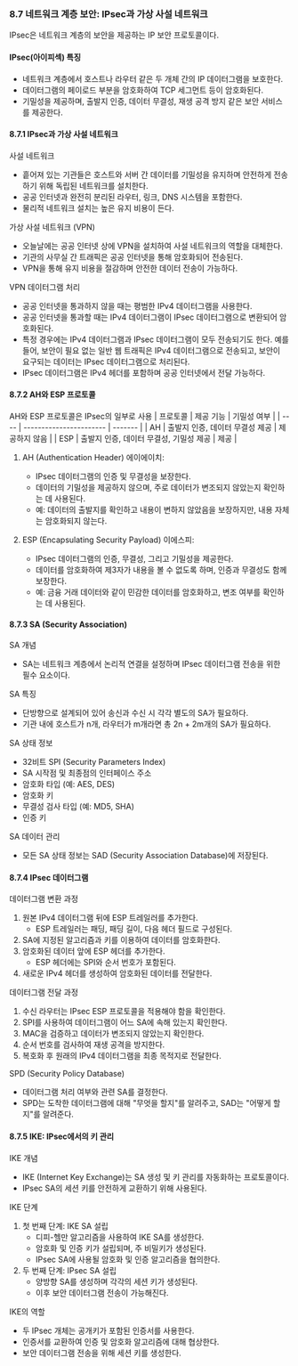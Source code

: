 ### 8.7 네트워크 계층 보안: IPsec과 가상 사설 네트워크

IPsec은 네트워크 계층의 보안을 제공하는 IP 보안 프로토콜이다.

#### IPsec(아이피섹) 특징

- 네트워크 계층에서 호스트나 라우터 같은 두 개체 간의 IP 데이터그램을 보호한다.
- 데이터그램의 페이로드 부분을 암호화하여 TCP 세그먼트 등이 암호화된다.
- 기밀성을 제공하며, 출발지 인증, 데이터 무결성, 재생 공격 방지 같은 보안 서비스를 제공한다.

#### 8.7.1 IPsec과 가상 사설 네트워크

사설 네트워크

- 흩어져 있는 기관들은 호스트와 서버 간 데이터를 기밀성을 유지하며 안전하게 전송하기 위해 독립된 네트워크를 설치한다.
- 공공 인터넷과 완전히 분리된 라우터, 링크, DNS 시스템을 포함한다.
- 물리적 네트워크 설치는 높은 유지 비용이 든다.

가상 사설 네트워크 (VPN)

- 오늘날에는 공공 인터넷 상에 VPN을 설치하여 사설 네트워크의 역할을 대체한다.
- 기관의 사무실 간 트래픽은 공공 인터넷을 통해 암호화되어 전송된다.
- VPN을 통해 유지 비용을 절감하며 안전한 데이터 전송이 가능하다.

VPN 데이터그램 처리

- 공공 인터넷을 통과하지 않을 때는 평범한 IPv4 데이터그램을 사용한다.
- 공공 인터넷을 통과할 때는 IPv4 데이터그램이 IPsec 데이터그램으로 변환되어 암호화된다.
- 특정 경우에는 IPv4 데이터그램과 IPsec 데이터그램이 모두 전송되기도 한다. 예를 들어, 보안이 필요 없는 일반 웹 트래픽은 IPv4 데이터그램으로 전송되고, 보안이 요구되는 데이터는 IPsec 데이터그램으로 처리된다.
- IPsec 데이터그램은 IPv4 헤더를 포함하며 공공 인터넷에서 전달 가능하다.

#### 8.7.2 AH와 ESP 프로토콜
AH와 ESP 프로토콜은 IPsec의 일부로 사용
| 프로토콜 | 제공 기능                   | 기밀성 여부  |
| ---- | ----------------------- | ------- |
| AH   | 출발지 인증, 데이터 무결성 제공      | 제공하지 않음 |
| ESP  | 출발지 인증, 데이터 무결성, 기밀성 제공 | 제공      |


1. AH (Authentication Header) 에이에이치:
   - IPsec 데이터그램의 인증 및 무결성을 보장한다.
   - 데이터의 기밀성을 제공하지 않으며, 주로 데이터가 변조되지 않았는지 확인하는 데 사용된다.
   - 예: 데이터의 출발지를 확인하고 내용이 변하지 않았음을 보장하지만, 내용 자체는 암호화되지 않는다.

2. ESP (Encapsulating Security Payload) 이에스피:
   - IPsec 데이터그램의 인증, 무결성, 그리고 기밀성을 제공한다.
   - 데이터를 암호화하여 제3자가 내용을 볼 수 없도록 하며, 인증과 무결성도 함께 보장한다.
   - 예: 금융 거래 데이터와 같이 민감한 데이터를 암호화하고, 변조 여부를 확인하는 데 사용된다.

#### 8.7.3 SA (Security Association)

SA 개념

- SA는 네트워크 계층에서 논리적 연결을 설정하며 IPsec 데이터그램 전송을 위한 필수 요소이다.

SA 특징

- 단방향으로 설계되어 있어 송신과 수신 시 각각 별도의 SA가 필요하다.
- 기관 내에 호스트가 n개, 라우터가 m개라면 총 2n + 2m개의 SA가 필요하다.

SA 상태 정보

- 32비트 SPI (Security Parameters Index)
- SA 시작점 및 최종점의 인터페이스 주소
- 암호화 타입 (예: AES, DES)
- 암호화 키
- 무결성 검사 타입 (예: MD5, SHA)
- 인증 키

SA 데이터 관리

- 모든 SA 상태 정보는 SAD (Security Association Database)에 저장된다.

#### 8.7.4 IPsec 데이터그램

데이터그램 변환 과정

1. 원본 IPv4 데이터그램 뒤에 ESP 트레일러를 추가한다.
   - ESP 트레일러는 패딩, 패딩 길이, 다음 헤더 필드로 구성된다.
2. SA에 지정된 알고리즘과 키를 이용하여 데이터를 암호화한다.
3. 암호화된 데이터 앞에 ESP 헤더를 추가한다.
   - ESP 헤더에는 SPI와 순서 번호가 포함된다.
4. 새로운 IPv4 헤더를 생성하여 암호화된 데이터를 전달한다.

데이터그램 전달 과정

1. 수신 라우터는 IPsec ESP 프로토콜을 적용해야 함을 확인한다.
2. SPI를 사용하여 데이터그램이 어느 SA에 속해 있는지 확인한다.
3. MAC을 검증하고 데이터가 변조되지 않았는지 확인한다.
4. 순서 번호를 검사하여 재생 공격을 방지한다.
5. 복호화 후 원래의 IPv4 데이터그램을 최종 목적지로 전달한다.

SPD (Security Policy Database)

- 데이터그램 처리 여부와 관련 SA를 결정한다.
- SPD는 도착한 데이터그램에 대해 "무엇을 할지"를 알려주고, SAD는 "어떻게 할지"를 알려준다.

#### 8.7.5 IKE: IPsec에서의 키 관리

IKE 개념

- IKE (Internet Key Exchange)는 SA 생성 및 키 관리를 자동화하는 프로토콜이다.
- IPsec SA의 세션 키를 안전하게 교환하기 위해 사용된다.

IKE 단계

1. 첫 번째 단계: IKE SA 설립
   - 디피-헬만 알고리즘을 사용하여 IKE SA를 생성한다.
   - 암호화 및 인증 키가 설립되며, 주 비밀키가 생성된다.
   - IPsec SA에 사용될 암호화 및 인증 알고리즘을 협의한다.
2. 두 번째 단계: IPsec SA 설립
   - 양방향 SA를 생성하며 각각의 세션 키가 생성된다.
   - 이후 보안 데이터그램 전송이 가능해진다.

IKE의 역할

- 두 IPsec 개체는 공개키가 포함된 인증서를 사용한다.
- 인증서를 교환하여 인증 및 암호화 알고리즘에 대해 협상한다.
- 보안 데이터그램 전송을 위해 세션 키를 생성한다.

